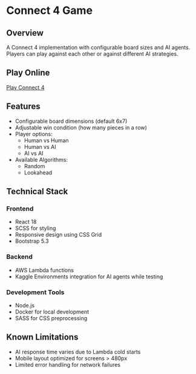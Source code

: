 # Connect 4 Game

## Overview

A Connect 4 implementation with configurable board sizes and AI agents. Players can play against each other or against different AI strategies.

## Play Online

[Play Connect 4](https://josegibson.github.io/Connect-4/)

## Features

- Configurable board dimensions (default 6x7)
- Adjustable win condition (how many pieces in a row)
- Player options:
  - Human vs Human
  - Human vs AI
  - AI vs AI
- Available Algorithms:
  - Random
  - Lookahead

## Technical Stack

### Frontend
- React 18
- SCSS for styling
- Responsive design using CSS Grid
- Bootstrap 5.3

### Backend
- AWS Lambda functions
- Kaggle Environments integration for AI agents while testing

### Development Tools
- Node.js
- Docker for local development
- SASS for CSS preprocessing

## Known Limitations

- AI response time varies due to Lambda cold starts
- Mobile layout optimized for screens > 480px
- Limited error handling for network failures
